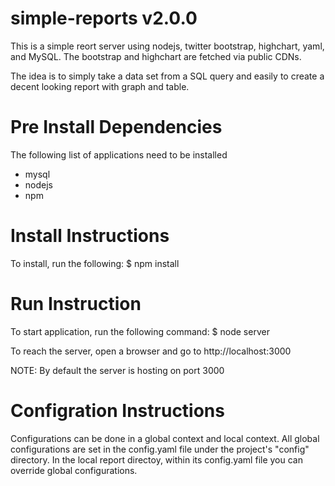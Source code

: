 simple-reports v2.0.0
=====================
This is a simple reort server using nodejs, twitter bootstrap, highchart, yaml, and MySQL. The bootstrap and highchart are fetched via public CDNs.  

The idea is to simply take a data set from a SQL query and easily to create a decent looking report with graph and table. 

# Pre Install Dependencies
The following list of applications need to be installed
* mysql
* nodejs
* npm

# Install Instructions
To install, run the following:
		$ npm install


# Run Instruction
To start application, run the following command:
		$ node server

To reach the server, open a browser and go to http://localhost:3000 

NOTE: By default the server is hosting on port 3000
 
# Configration Instructions

Configurations can be done in a global context and local context.  All global configurations are set in the config.yaml file under the project's "config" directory.  In the local report directoy, within its config.yaml file you can override global configurations.

